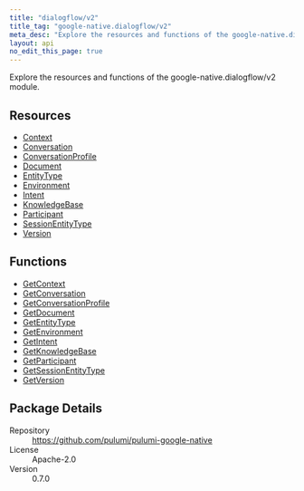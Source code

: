 ```yaml
---
title: "dialogflow/v2"
title_tag: "google-native.dialogflow/v2"
meta_desc: "Explore the resources and functions of the google-native.dialogflow/v2 module."
layout: api
no_edit_this_page: true
---
```


<!-- WARNING: this file was generated by Pulumi Docs Generator. -->
<!-- Do not edit by hand unless you're certain you know what you are doing! -->

Explore the resources and functions of the google-native.dialogflow/v2 module.

<h2 id="resources">Resources</h2>
<ul class="api">
    <li><a href="context" title="Context"><span class="symbol resource"></span>Context</a></li>
    <li><a href="conversation" title="Conversation"><span class="symbol resource"></span>Conversation</a></li>
    <li><a href="conversationprofile" title="ConversationProfile"><span class="symbol resource"></span>ConversationProfile</a></li>
    <li><a href="document" title="Document"><span class="symbol resource"></span>Document</a></li>
    <li><a href="entitytype" title="EntityType"><span class="symbol resource"></span>EntityType</a></li>
    <li><a href="environment" title="Environment"><span class="symbol resource"></span>Environment</a></li>
    <li><a href="intent" title="Intent"><span class="symbol resource"></span>Intent</a></li>
    <li><a href="knowledgebase" title="KnowledgeBase"><span class="symbol resource"></span>KnowledgeBase</a></li>
    <li><a href="participant" title="Participant"><span class="symbol resource"></span>Participant</a></li>
    <li><a href="sessionentitytype" title="SessionEntityType"><span class="symbol resource"></span>SessionEntityType</a></li>
    <li><a href="version" title="Version"><span class="symbol resource"></span>Version</a></li>
</ul>

<h2 id="functions">Functions</h2>
<ul class="api">
    <li><a href="getcontext" title="GetContext"><span class="symbol function"></span>GetContext</a></li>
    <li><a href="getconversation" title="GetConversation"><span class="symbol function"></span>GetConversation</a></li>
    <li><a href="getconversationprofile" title="GetConversationProfile"><span class="symbol function"></span>GetConversationProfile</a></li>
    <li><a href="getdocument" title="GetDocument"><span class="symbol function"></span>GetDocument</a></li>
    <li><a href="getentitytype" title="GetEntityType"><span class="symbol function"></span>GetEntityType</a></li>
    <li><a href="getenvironment" title="GetEnvironment"><span class="symbol function"></span>GetEnvironment</a></li>
    <li><a href="getintent" title="GetIntent"><span class="symbol function"></span>GetIntent</a></li>
    <li><a href="getknowledgebase" title="GetKnowledgeBase"><span class="symbol function"></span>GetKnowledgeBase</a></li>
    <li><a href="getparticipant" title="GetParticipant"><span class="symbol function"></span>GetParticipant</a></li>
    <li><a href="getsessionentitytype" title="GetSessionEntityType"><span class="symbol function"></span>GetSessionEntityType</a></li>
    <li><a href="getversion" title="GetVersion"><span class="symbol function"></span>GetVersion</a></li>
</ul>

<h2 id="package-details">Package Details</h2>
<dl class="package-details">
	<dt>Repository</dt>
	<dd><a href="https://github.com/pulumi/pulumi-google-native">https://github.com/pulumi/pulumi-google-native</a></dd>
	<dt>License</dt>
	<dd>Apache-2.0</dd>
	<dt>Version</dt>
	<dd>0.7.0</dd>
</dl>

